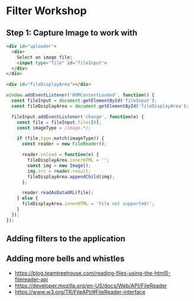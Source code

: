 # Filter Workshop

## Step 1: Capture Image to work with

```html
<div id="uploader">
  <div>
    Select an image file:
    <input type="file" id="fileInput">
  </div>
</div>

<div id="fileDisplayArea"></div>
```

```js
window.addEventListener('DOMContentLoaded', function() {
  const fileInput = document.getElementById('fileInput');
  const fileDisplayArea = document.getElementById('fileDisplayArea');

  fileInput.addEventListener('change', function(e) {
    const file = fileInput.files[0];
    const imageType = /image.*/;

    if (file.type.match(imageType)) {
      const reader = new FileReader();

      reader.onload = function(e) {
        fileDisplayArea.innerHTML = '';
        const img = new Image();
        img.src = reader.result;
        fileDisplayArea.appendChild(img);
      };

      reader.readAsDataURL(file);
    } else {
      fileDisplayArea.innerHTML = 'File not supported!';
    }
  });
});
```

## Adding filters to the application

## Adding more bells and whistles

* https://blog.teamtreehouse.com/reading-files-using-the-html5-filereader-api
* https://developer.mozilla.org/en-US/docs/Web/API/FileReader
* https://www.w3.org/TR/FileAPI/#FileReader-interface
